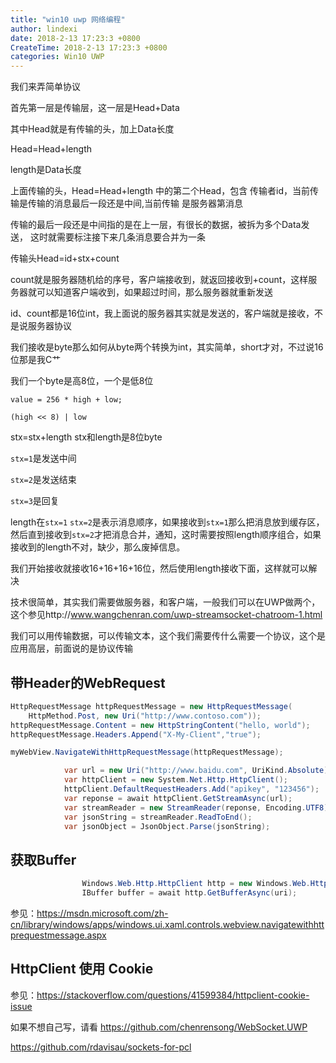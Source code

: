 ```yaml
---
title: "win10 uwp 网络编程"
author: lindexi
date: 2018-2-13 17:23:3 +0800
CreateTime: 2018-2-13 17:23:3 +0800
categories: Win10 UWP
---
```



<!--more-->



<div id="toc"></div>
<!-- csdn -->

 我们来弄简单协议
 
 首先第一层是传输层，这一层是Head+Data
 
 其中Head就是有传输的头，加上Data长度
 
 Head=Head+length
 
 length是Data长度
 
 上面传输的头，Head=Head+length 中的第二个Head，包含
 传输者id，当前传输是传输的消息最后一段还是中间,当前传输
 是服务器第消息
 
 传输的最后一段还是中间指的是在上一层，有很长的数据，被拆为多个Data发送，
 这时就需要标注接下来几条消息要合并为一条
 
 传输头Head=id+stx+count
 
 count就是服务器随机给的序号，客户端接收到，就返回接收到+count，这样服务器就可以知道客户端收到，如果超过时间，那么服务器就重新发送
 
 id、count都是16位int，我上面说的服务器其实就是发送的，客户端就是接收，不是说服务器协议
 
 我们接收是byte那么如何从byte两个转换为int，其实简单，short才对，不过说16位那是我C艹
 
 我们一个byte是高8位，一个是低8位
 
 `value = 256 * high + low;`
 
 `(high << 8) | low`
 
 stx=stx+length stx和length是8位byte
 
 `stx=1`是发送中间
 
 `stx=2`是发送结束
 
 `stx=3`是回复
 
 length在`stx=1` `stx=2`是表示消息顺序，如果接收到`stx=1`那么把消息放到缓存区，然后直到接收到`stx=2`才把消息合并，通知，这时需要按照length顺序组合，如果接收到的length不对，缺少，那么废掉信息。
 
 
 我们开始接收就接收16+16+16+16位，然后使用length接收下面，这样就可以解决

技术很简单，其实我们需要做服务器，和客户端，一般我们可以在UWP做两个，这个参见http://www.wangchenran.com/uwp-streamsocket-chatroom-1.html
 
我们可以用传输数据，可以传输文本，这个我们需要传什么需要一个协议，这个是应用高层，前面说的是协议传输

## 带Header的WebRequest

```csharp
HttpRequestMessage httpRequestMessage = new HttpRequestMessage(
    HttpMethod.Post, new Uri("http://www.contoso.com"));
httpRequestMessage.Content = new HttpStringContent("hello, world");
httpRequestMessage.Headers.Append("X-My-Client","true");

myWebView.NavigateWithHttpRequestMessage(httpRequestMessage);
```

```csharp
            var url = new Uri("http://www.baidu.com", UriKind.Absolute);
            var httpClient = new System.Net.Http.HttpClient();
            httpClient.DefaultRequestHeaders.Add("apikey", "123456");
            var reponse = await httpClient.GetStreamAsync(url);
            var streamReader = new StreamReader(reponse, Encoding.UTF8);
            var jsonString = streamReader.ReadToEnd();
            var jsonObject = JsonObject.Parse(jsonString);
```

## 获取Buffer

```csharp
                Windows.Web.Http.HttpClient http = new Windows.Web.Http.HttpClient();
                IBuffer buffer = await http.GetBufferAsync(uri);

```

参见：https://msdn.microsoft.com/zh-cn/library/windows/apps/windows.ui.xaml.controls.webview.navigatewithhttprequestmessage.aspx




 
 

## HttpClient 使用 Cookie 

参见：https://stackoverflow.com/questions/41599384/httpclient-cookie-issue

如果不想自己写，请看 https://github.com/chenrensong/WebSocket.UWP

https://github.com/rdavisau/sockets-for-pcl
